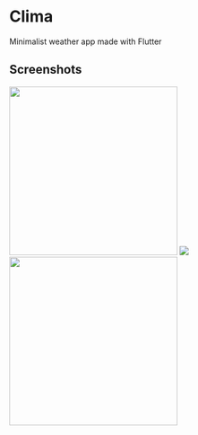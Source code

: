 # Clima
Minimalist weather app made with Flutter

## Screenshots
<p float="left">
  <img src="https://images2.imgbox.com/ff/b8/48fvUnK8_o.png" width="300" />
  <img src="https://images2.imgbox.com/a9/3b/LArn4Ovg_o.pngwidth="300" /> 
  <img src="https://images2.imgbox.com/eb/56/Yl8Eai7h_o.png" width="300" />
</p

